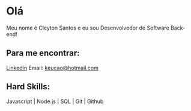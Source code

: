 # Olá

Meu nome é Cleyton Santos e eu sou Desenvolvedor de Software Back-end!

## Para me encontrar:
[Linkedin](https://www.linkedin.com/in/cleyton-barbosa-ab20b7126/)
Email: keucao@hotmail.com

## Hard Skills:
Javascript | Node.js | SQL | Git | Github

